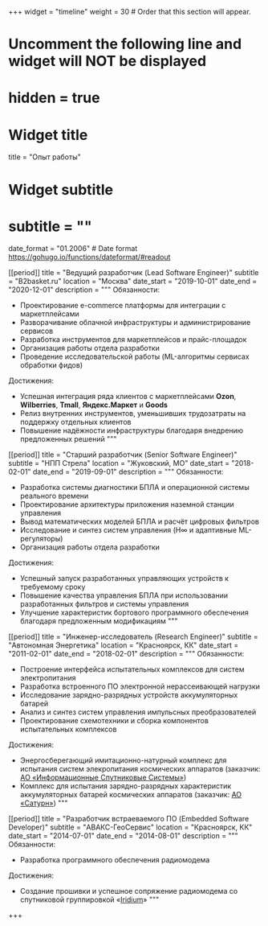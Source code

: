 +++
widget = "timeline"
weight = 30  # Order that this section will appear.

# Uncomment the following line and widget will NOT be displayed
# hidden = true

# Widget title
title = "Опыт работы"
# Widget subtitle
# subtitle = ""

date_format = "01.2006" # Date format https://gohugo.io/functions/dateformat/#readout

[[period]]
  title = "Ведущий разработчик (Lead Software Engineer)"
  subtitle = "B2basket.ru"
  location = "Москва"
  date_start = "2019-10-01"
  date_end = "2020-12-01"
  description = """
  Обязанности:
  - Проектирование e-commerce платформы для интеграции с маркетплейсами
  - Разворачивание облачной инфраструктуры и администрирование сервисов
  - Разработка инструментов для маркетплейсов и прайс-площадок
  - Организация работы отдела разработки
  - Проведение исследовательской работы (ML-алгоритмы сервисах обработки фидов)
  
  Достижения:
  - Успешная интеграция ряда клиентов с маркетплейсами **Ozon**, **Wilberries**, **Tmall**, **Яндекс.Маркет** и **Goods**
  - Релиз внутренних инструментов, уменьшивших трудозатраты на поддержку отдельных клиентов
  - Повышение надёжности инфраструктуры благодаря внедрению предложенных решений
  """

[[period]]
  title = "Старший разработчик (Senior Software Engineer)"
  subtitle = "НПП Стрела"
  location = "Жуковский, МО"
  date_start = "2018-02-01"
  date_end = "2019-09-01"
  description = """
  Обязанности:
  - Разработка системы диагностики БПЛА и операционной системы реального времени
  - Проектирование архитектуры приложения наземной станции управления
  - Вывод математических моделей БПЛА и расчёт цифровых фильтров
  - Исследование и синтез систем управления (H∞ и адаптивные ML-регуляторы)
  - Организация работы отдела разработки

  Достижения:
  - Успешный запуск разработанных управляющих устройств к требуемому сроку
  - Повышение качества управления БПЛА при использовании разработанных фильтров и системы управления
  - Улучшение характеристик бортового программного обеспечения благодаря предложенным модификациям
  """

[[period]]
  title = "Инженер-исследователь (Research Engineer)"
  subtitle = "Автономная Энергетика"
  location = "Красноярск, КК"
  date_start = "2011-02-01"
  date_end = "2018-02-01"
  description = """
  Обязанности:
  - Построение интерфейса испытательных комплексов для систем электропитания
  - Разработка встроенного ПО электронной нерассеивающей нагрузки
  - Исследование зарядно-разрядных устройств аккумуляторных батарей
  - Анализ и синтез систем управления импульсных преобразователей
  - Проектирование схемотехники и сборка компонентов испытательных комплексов

  Достижения:
  - Энергосберегающий имитационно-натурный комплекс для испытания систем элекропитания космических аппаратов (заказчик: [АО «Информационные Спутниковые Системы»](http://www.iss-reshetnev.ru/index)) 
  - Комплекс для испытания зарядно-разрядных характеристик аккумуляторных батарей космических аппаратов (заказчик: [АО «Сатурн»](https://saturn-kuban.ru/))
  """

[[period]]
  title = "Разработчик встраеваемого ПО (Embedded Software Developer)"
  subtitle = "АВАКС-ГеоСервис"
  location = "Красноярск, КК"
  date_start = "2014-07-01"
  date_end = "2014-08-01"
  description = """
  Обязанности:
  - Разработка программного обеспечения радиомодема

  Достижения:
  - Создание прошивки и успешное сопряжение радиомодема со спутниковой группировкой «[Iridium](https://www.iridium.com/)»
  """
  
+++
